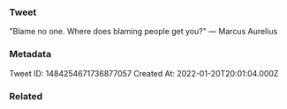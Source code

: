 ### Tweet
"Blame no one. Where does blaming people get you?" — Marcus Aurelius

### Metadata
Tweet ID: 1484254671736877057
Created At: 2022-01-20T20:01:04.000Z

### Related

